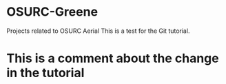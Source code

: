 # OSURC-Greene
Projects related to OSURC Aerial 
This is a test for the Git tutorial.
# This is a comment about the change in the tutorial
